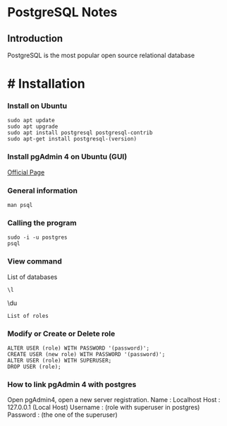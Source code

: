 # PostgreSQL Notes

## Introduction
PostgreSQL is the most popular open source relational database
 
 # #  Installation
### Install on Ubuntu
```
sudo apt update
sudo apt upgrade
sudo apt install postgresql postgresql-contrib
sudo apt-get install postgresql-(version)
```

### Install pgAdmin 4 on Ubuntu (GUI)
[Official Page](https://www.pgadmin.org/download/pgadmin-4-apt/)

### General information
```
man psql
``` 

### Calling the program
```
sudo -i -u postgres
psql
```
### View command
List of databases
```
\l
```
\du
```
List of roles
```

### Modify or Create  or Delete role
```
ALTER USER (role) WITH PASSWORD '(password)';
CREATE USER (new role) WITH PASSWORD '(password)';
ALTER USER (role) WITH SUPERUSER;
DROP USER (role);
```

### How to link pgAdmin 4 with postgres
Open pgAdmin4, open a new server registration.
Name : Localhost
Host : 127.0.0.1 (Local Host)
Username : (role with superuser in postgres)
Password : (the one of the superuser)
